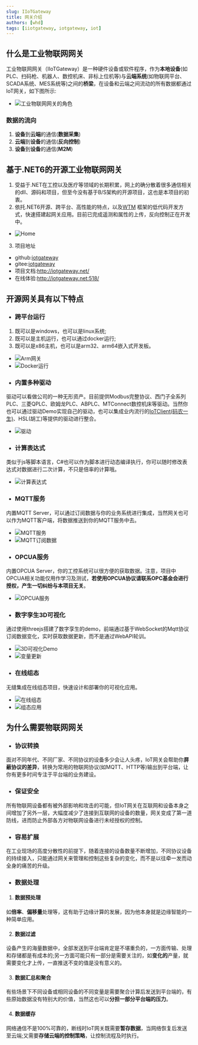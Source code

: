 ```yaml
---
slug: IIoTGateway
title: 网关介绍
authors: [whd]
tags: [iiotgateway, iotgateway, iot]
---
```


## 什么是工业物联网网关

工业物联网网关（IIoTGateway）是一种硬件设备或软件程序，作为**本地设备**(如PLC、扫码枪、机器人、数控机床、非标上位机等)与**云端系统**(如物联网平台、SCADA系统、MES系统等)之间的**桥梁**，在设备和云端之间流动的所有数据都通过IoT网关，如下图所示:

- ![工业物联网网关的角色](./工业物联网网关的角色.png)

### 数据的流向
  1. **设备**到**云端**的通信(**数据采集**)
  2. **云端**到**设备**的通信(**反向控制**)
  3. **设备**到**设备**的通信(**M2M**)

## 基于.NET6的开源工业物联网网关
1. 受益于.NET在工控以及医疗等领域的长期积累，网上的确分散着很多通信相关的dll、源码和项目，但至今没有基于B/S架构的开源项目，这也是本项目的初衷。
2. 依托.NET6开源、跨平台、高性能的特点，以及[WTM](https://github.com/dotnetcore/WTM) 框架的低代码开发方式，快速搭建起网关应用。目前已完成遥测和属性的上传，反向控制正在开发中。

- ![Home](Home.png)
3. 项目地址
* github:[iotgateway](https://github.com/iioter/iotgateway/) 
* gitee:[iotgateway](https://gitee.com/iioter/iotgateway/)
* 项目文档:http://iotgateway.net/
* 在线体验:http://iotgateway.net:518/

## 开源网关具有以下特点
* ### 跨平台运行
 1. 既可以是windows，也可以是linux系统;
 2. 既可以是主机运行，也可以通过docker运行;
 3. 既可以是x86主机，也可以是arm32、arm64嵌入式开发板。
- ![Arm网关](./arm网关.jpg)
- ![Docker运行](./Docker运行.jpg)

* ### 内置多种驱动
驱动可以看做公司的一种无形资产。目前提供Modbus完整协议、西门子全系列PLC、三菱QPLC、欧姆龙PLC、ABPLC、MTConnect数控机床等驱动。当然你也可以通过驱动Demo实现自己的驱动，也可以集成业内流行的[IoTClient(码农一生)](https://gitee.com/zhaopeiym/IoTClient)、HSL(胡工)等提供的驱动进行整合。
- ![驱动](./驱动.png)

* ### 计算表达式
类似于js等脚本语言，C#也可以作为脚本进行动态编译执行，你可以随时修改表达式对数据进行二次计算，不只是倍率的计算哦。
- ![计算表达式](./计算表达式.png)

* ### MQTT服务
内置MQTT Server，可以通过订阅数据与你的业务系统进行集成，当然网关也可以作为MQTT客户端，将数据推送到你的MQTT服务中去。
- ![MQTT服务](./MQTTServer.png)
- ![MQTT订阅数据](./MQTT.png)

* ### OPCUA服务
内置OPCUA Server，你的工控系统可以很方便的获取数据。注意，项目中OPCUA相关功能仅用作学习及测试，**若使用OPCUA协议请联系OPC基金会进行授权，产生一切纠纷与本项目无关**。
- ![OPCUA服务](./OPCUA.png)

* ### 数字孪生3D可视化
通过使用threejs搭建了数字孪生的demo，前端通过基于WebSocket的Mqtt协议订阅数据变化，实时获取数据更新，而不是通过WebAPI轮训。
- ![3D可视化Demo](./3DDemo.gif)
- ![变量更新](./Variables.gif)

* ### 在线组态
无缝集成在线组态项目，快速设计和部署你的可视化应用。
- ![在线组态](./在线组态.gif)
- ![组态应用](./组态应用.jpg)


## 为什么需要物联网网关
* ### 协议转换
面对不同年代、不同厂家、不同协议的设备多少会让人头疼，IoT网关会帮助你**屏蔽协议的差异**，转换为常用的物联网协议(如MQTT、HTTP等)输出到平台端，让你有更多时间专注于平台端的业务建设。

* ### 保证安全
所有物联网设备都有被外部影响和攻击的可能，但IoT网关在互联网和设备本身之间增加了另外一层，大幅度减少了连接到互联网的设备的数量，网关变成了第一道防线，进而防止外部各方对物联网设备进行未经授权的控制。

* ### 容易扩展

在工业现场的高度分散性的前提下，随着连接的设备数量不断增加，不同协议设备的持续接入，只能通过网关来管理和控制这些复杂的变化，而不是以往牵一发而动全身的痛苦的升级。

* ### 数据处理
1. ####  数据预处理

  如**倍率**、**偏移量**处理等，这有助于边缘计算的发展，因为他本身就是边缘智能的一种简单应用。

2. #### 数据过滤

  设备产生的海量数据中，全部发送到平台端肯定是不堪重负的，一方面传输、处理和存储都是有成本的;另一方面可能只有一部分是需要关注的，如**变化的**产量，就需要变化才上传，一直推送不变的值是没有意义的。

3. #### 数据汇总和聚合

  有些场景下不同设备或相同设备的不同变量是需要聚合计算后发送到平台端的，有些原始数据没有特别大的价值，当然这也可以**分担一部分平台端的压力**。

4. #### 数据缓存

  网络通信不是100%可靠的，断线时IoT网关既需要**暂存数据**，当网络恢复后发送至云端;又需要**存储云端的控制策略**，让控制流程及时执行。